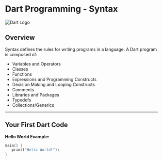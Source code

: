 # Dart Programming - Syntax

![Dart Logo](https://dart.dev/assets/shared/dart-logo-for-shares.png?2)

## Overview
Syntax defines the rules for writing programs in a language. A Dart program is composed of:
- Variables and Operators
- Classes
- Functions
- Expressions and Programming Constructs
- Decision Making and Looping Constructs
- Comments
- Libraries and Packages
- Typedefs
- Collections/Generics

---

## Your First Dart Code
**Hello World Example:**
```dart
main() { 
   print("Hello World!"); 
}
